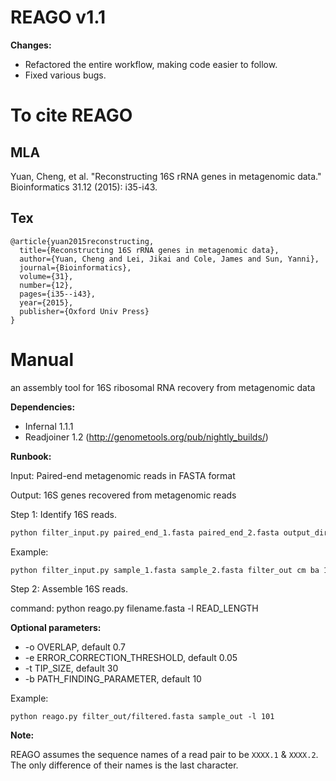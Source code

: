 REAGO v1.1
=====

**Changes:**
 * Refactored the entire workflow, making code easier to follow.
 * Fixed various bugs.

To cite REAGO
=====

MLA
-----

Yuan, Cheng, et al. "Reconstructing 16S rRNA genes in metagenomic data." Bioinformatics 31.12 (2015): i35-i43.

Tex
-----
```
@article{yuan2015reconstructing,
  title={Reconstructing 16S rRNA genes in metagenomic data},
  author={Yuan, Cheng and Lei, Jikai and Cole, James and Sun, Yanni},
  journal={Bioinformatics},
  volume={31},
  number={12},
  pages={i35--i43},
  year={2015},
  publisher={Oxford Univ Press}
}
```
Manual
=====
an assembly tool for 16S ribosomal RNA recovery from metagenomic data

**Dependencies:**
 * Infernal 1.1.1
 * Readjoiner 1.2 (http://genometools.org/pub/nightly_builds/)

**Runbook:**

Input: Paired-end metagenomic reads in FASTA format

Output: 16S genes recovered from metagenomic reads


Step 1: Identify 16S reads.

```bash
python filter_input.py paired_end_1.fasta paired_end_2.fasta output_dir cm_dir cm_to_use num_of_CPU
```

Example:
```bash
python filter_input.py sample_1.fasta sample_2.fasta filter_out cm ba 10
```

Step 2: Assemble 16S reads.

command: python reago.py filename.fasta -l READ_LENGTH

**Optional parameters:**

 * -o OVERLAP, default 0.7
 * -e ERROR_CORRECTION_THRESHOLD, default 0.05
 * -t TIP_SIZE, default 30
 * -b PATH_FINDING_PARAMETER, default 10

Example:
```
python reago.py filter_out/filtered.fasta sample_out -l 101
```

**Note:**

REAGO assumes the sequence names of a read pair to be `XXXX.1` & `XXXX.2`. The only difference of their names is the last character. 


